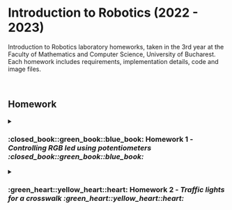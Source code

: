 # Introduction to Robotics (2022 - 2023)
Introduction to Robotics laboratory homeworks, taken in the 3rd year at the Faculty of Mathematics and Computer Science, University of Bucharest. Each homework includes requirements, implementation details, code and image files.

<br>

## Homework
<details>
  <summary>
    <b> <h3> :closed_book::green_book::blue_book: Homework 1 - <i> Controlling RGB led using potentiometers :closed_book::green_book::blue_book: </i> </h3> </b>
  </summary>
  
  ---
  
  ### Task requirements
  
<ul>
  <li><b>Components</b>: RGB led (1 minimum), potentiometers (3 minimum), resistors and wires (per logic)</li>
  <li><b>Technical Task</b>: Use a separat potentiometer to control each color of the RGB led (<b>R</b>ed, <b>G</b>reen and <b>B</b>lue). The control must be done with </b>digital electronics</b>.</li>
</ul> 

  ---

  ### Pictures of the setup
  
  <img src ="https://i.imgur.com/x1Uiysn.jpg" alt="Picture 1 - Controlling RGB led using potentiometers" style="width: 480px; height: 360px;"/>
  <img src ="https://i.imgur.com/u4WvUqu.jpg" alt="Picture 2 - Controlling RGB led using potentiometers" style="width: 480px; height: 360px;"/>
  <img src ="https://i.imgur.com/KkWl6Fi.jpg" alt="Picture 3 - Controlling RGB led using potentiometers" style="width: 480px; height: 360px;"/>
  <img src ="https://i.imgur.com/5WkeNwB.jpg" alt="Picture 4 - Controlling RGB led using potentiometers" style="width: 480px; height: 360px;"/>
 
  ---
  
  ### Video
  <a href="http://www.youtube.com/watch?feature=player_embedded&v=-FrS52ZmgYk" target="_blank"><img src="http://img.youtube.com/vi/-FrS52ZmgYk/0.jpg" alt="Video - Controlling RGB led using potentiometers" width="480" height="360" border="10"></a>

---

</details>

<details>
  <summary>
    <b> <h3> :green_heart::yellow_heart::heart: Homework 2 - <i> Traffic lights for a crosswalk :green_heart::yellow_heart::heart: </i> </h3> </b>
  </summary>
  
  ---
  
  ### Task requirements
  
<ul>
  <li><b>Components</b>: 5 LEDs, 1 button, 1 buzzer, resistors and wires (per logic)</li>
  <li><b>Technical Task</b>: Building the traffic lights for a crosswalk using 2 LEDs to represent the traffic lights for people (red and green) and 3 LEDs to represent the traffic lights for cars (red, yellow and green).
  
  **The system has the following states:**
  1. **State 1** (default, reinstated after state 4 ends): green light for cars,
red light for people, no sounds. Duration: indefinite, changed by
pressing the button.
2. **State 2** (initiated by counting down 8 seconds after a button press):
the light should be yellow for cars, red for people and no sounds.
Duration: 3 seconds.
3. **State 3** (initiated after state 2 ends): red for cars, green for people
and a beeping sound from the buzzer at a constant interval. Duration:
8 seconds.
4. **State 4** (initiated after state 3 ends): red for cars, blinking green
for people and a beeping sound from the buzzer, at a constant interval,
faster than the beeping in state 3. This state should last 4
seconds.
  </li>
</ul> 

  ---

  ### Pictures of the setup
  
  <img src ="https://i.imgur.com/CUIfB7L.jpg" alt="Picture 1 - Traffic lights for a crosswalk" style="width: 480px; height: 360px;"/>
  <img src ="https://i.imgur.com/OVHloTe.jpg" alt="Picture 2 - Traffic lights for a crosswalk" style="width: 480px; height: 360px;"/>
  <img src ="https://i.imgur.com/7dJZcMp.jpg" alt="Picture 3 - Traffic lights for a crosswalk" style="width: 480px; height: 360px;"/>
 
  ---
  ### Video
  <a href="http://www.youtube.com/watch?feature=player_embedded&v=1RqH47JnsUs" target="_blank"><img src="http://img.youtube.com/vi/1RqH47JnsUs/0.jpg" alt="Video - Traffic lights for a crosswalk" width="480" height="360" border="10"></a>

---
</details>